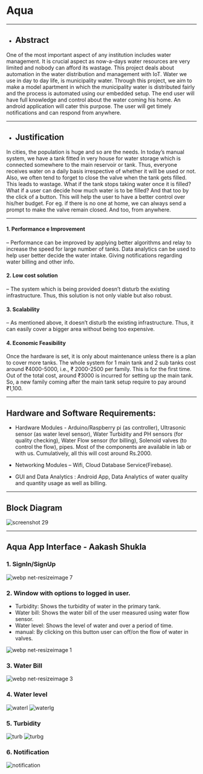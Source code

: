 # Aqua

---

- ## Abstract

One of the most important aspect of any institution includes water management. It is crucial aspect as now-a-days
water resources are very limited and nobody can afford its wastage. This project deals about automation in the water
distribution and management with IoT. Water we use in day to day life, is municipality water. Through this project,
we aim to make a model apartment in which the municipality water is distributed fairly and the process is automated
using our embedded setup. The end user will have full knowledge and control about the water coming his home. An
android application will cater this purpose. The user will get timely notifications and can respond from anywhere.

---

- ## Justification

In cities, the population is huge and so are the needs. In today’s manual system, we have a tank fitted in very house
for water storage which is connected somewhere to the main reservoir or tank. Thus, everyone receives water on a
daily basis irrespective of whether it will be used or not. Also, we often tend to forget to close the valve when the
tank gets filled. This leads to wastage. What if the tank stops taking water once it is filled? What if a user can decide
how much water is to be filled? And that too by the click of a button. This will help the user to have a better control
over his/her budget. For eg. if there is no one at home, we can always send a prompt to make the valve remain
closed. And too, from anywhere. 

---

#### 1. Performance e Improvement

– Performance can be improved by applying better algorithms and relay to increase the
speed for large number of tanks. Data analytics can be used to help user better decide the water intake. Giving
notifications regarding water billing and other info.

#### 2. Low cost solution

– The system which is being provided doesn’t disturb the existing infrastructure. Thus, this
solution is not only viable but also robust. 

#### 3. Scalability

– As mentioned above, it doesn’t disturb the existing infrastructure. Thus, it can easily cover a bigger
area without being too expensive.

#### 4. Economic Feasibility

Once the hardware is set, it is only about maintenance unless there is a plan to cover more
tanks. The whole system for 1 main tank and 2 sub tanks cost around ₹4000-5000, i.e., ₹ 2000-2500 per family.
This is for the first time. Out of the total cost, around ₹3000 is incurred for setting up the main tank. So, a new
family coming after the main tank setup require to pay around ₹1,100. 

---
 ## Hardware and Software Requirements:

+ Hardware Modules - Arduino/Raspberry pi (as controller), Ultrasonic sensor (as water
level sensor), Water Turbidity and PH sensors (for quality checking), Water Flow sensor
(for billing), Solenoid valves (to control the flow), pipes. Most of the components are
available in lab or with us. Cumulatively, all this will cost around Rs.2000.

+ Networking Modules – Wifi, Cloud Database Service(Firebase).

+ GUI and Data Analytics : Android App, Data Analytics of water quality and quantity
usage as well as billing. 

---

## Block Diagram

![screenshot 29](https://user-images.githubusercontent.com/25399528/40191046-f77ed296-5a1d-11e8-839f-2996fb3b22ac.png)

-----

## Aqua App Interface - Aakash Shukla

### 1. SignIn/SignUp 

![webp net-resizeimage 7](https://user-images.githubusercontent.com/25399528/41212186-b98e5b4c-6d59-11e8-996a-52b0d362aa1f.jpg)

### 2. Window with options to logged in user. 
  - Turbidity: Shows the turbidity of water in the primary tank.
  - Water bill: Shows the water bill of the user measured using water flow sensor.
  - Water level: Shows the level of water and over a period of time.
  - manual: By clicking on this button user can off/on the flow of water in valves.
  
![webp net-resizeimage 1](https://user-images.githubusercontent.com/25399528/41212194-c5b585b2-6d59-11e8-9f2e-2863bb180d82.jpg)

### 3. Water Bill 

![webp net-resizeimage 3](https://user-images.githubusercontent.com/25399528/41212247-28aedd1c-6d5a-11e8-9edf-8699d5347d1c.jpg)

### 4. Water level
![waterl](https://user-images.githubusercontent.com/25399528/41212290-6ff3106c-6d5a-11e8-820c-edc1e87bf701.jpg)
        ![waterlg](https://user-images.githubusercontent.com/25399528/41212297-787dd398-6d5a-11e8-9eef-1fbaaee844c9.jpg)

### 5. Turbidity
![turb](https://user-images.githubusercontent.com/25399528/41212329-a460ce16-6d5a-11e8-8a1c-7718c1b8a007.jpg)
![turbg](https://user-images.githubusercontent.com/25399528/41212335-ad83e6ea-6d5a-11e8-9d40-29f5103f8cf0.jpg)

### 6. Notification
![notification](https://user-images.githubusercontent.com/25399528/41212348-c72c947a-6d5a-11e8-8ac6-5590b666e3eb.jpg)
